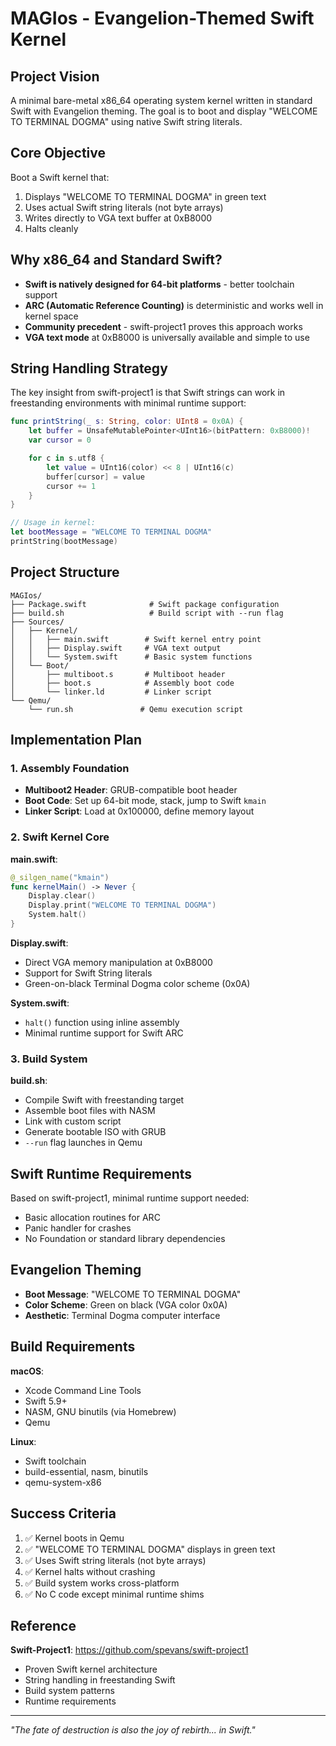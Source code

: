# MAGIos - Evangelion-Themed Swift Kernel

## Project Vision

A minimal bare-metal x86_64 operating system kernel written in standard Swift with Evangelion theming. The goal is to boot and display "WELCOME TO TERMINAL DOGMA" using native Swift string literals.

## Core Objective

Boot a Swift kernel that:

1. Displays "WELCOME TO TERMINAL DOGMA" in green text
2. Uses actual Swift string literals (not byte arrays)
3. Writes directly to VGA text buffer at 0xB8000
4. Halts cleanly

## Why x86_64 and Standard Swift?

- **Swift is natively designed for 64-bit platforms** - better toolchain support
- **ARC (Automatic Reference Counting)** is deterministic and works well in kernel space
- **Community precedent** - swift-project1 proves this approach works
- **VGA text mode** at 0xB8000 is universally available and simple to use

## String Handling Strategy

The key insight from swift-project1 is that Swift strings can work in freestanding environments with minimal runtime support:

```swift
func printString(_ s: String, color: UInt8 = 0x0A) {
    let buffer = UnsafeMutablePointer<UInt16>(bitPattern: 0xB8000)!
    var cursor = 0

    for c in s.utf8 {
        let value = UInt16(color) << 8 | UInt16(c)
        buffer[cursor] = value
        cursor += 1
    }
}

// Usage in kernel:
let bootMessage = "WELCOME TO TERMINAL DOGMA"
printString(bootMessage)
```

## Project Structure

```
MAGIos/
├── Package.swift              # Swift package configuration
├── build.sh                   # Build script with --run flag
├── Sources/
│   ├── Kernel/
│   │   ├── main.swift        # Swift kernel entry point
│   │   ├── Display.swift     # VGA text output
│   │   └── System.swift      # Basic system functions
│   └── Boot/
│       ├── multiboot.s       # Multiboot header
│       ├── boot.s            # Assembly boot code
│       └── linker.ld         # Linker script
└── Qemu/
    └── run.sh               # Qemu execution script
```

## Implementation Plan

### 1. Assembly Foundation

- **Multiboot2 Header**: GRUB-compatible boot header
- **Boot Code**: Set up 64-bit mode, stack, jump to Swift `kmain`
- **Linker Script**: Load at 0x100000, define memory layout

### 2. Swift Kernel Core

**main.swift**:

```swift
@_silgen_name("kmain")
func kernelMain() -> Never {
    Display.clear()
    Display.print("WELCOME TO TERMINAL DOGMA")
    System.halt()
}
```

**Display.swift**:

- Direct VGA memory manipulation at 0xB8000
- Support for Swift String literals
- Green-on-black Terminal Dogma color scheme (0x0A)

**System.swift**:

- `halt()` function using inline assembly
- Minimal runtime support for Swift ARC

### 3. Build System

**build.sh**:

- Compile Swift with freestanding target
- Assemble boot files with NASM
- Link with custom script
- Generate bootable ISO with GRUB
- `--run` flag launches in Qemu

## Swift Runtime Requirements

Based on swift-project1, minimal runtime support needed:

- Basic allocation routines for ARC
- Panic handler for crashes
- No Foundation or standard library dependencies

## Evangelion Theming

- **Boot Message**: "WELCOME TO TERMINAL DOGMA"
- **Color Scheme**: Green on black (VGA color 0x0A)
- **Aesthetic**: Terminal Dogma computer interface

## Build Requirements

**macOS**:

- Xcode Command Line Tools
- Swift 5.9+
- NASM, GNU binutils (via Homebrew)
- Qemu

**Linux**:

- Swift toolchain
- build-essential, nasm, binutils
- qemu-system-x86

## Success Criteria

1. ✅ Kernel boots in Qemu
2. ✅ "WELCOME TO TERMINAL DOGMA" displays in green text
3. ✅ Uses Swift string literals (not byte arrays)
4. ✅ Kernel halts without crashing
5. ✅ Build system works cross-platform
6. ✅ No C code except minimal runtime shims

## Reference

**Swift-Project1**: https://github.com/spevans/swift-project1

- Proven Swift kernel architecture
- String handling in freestanding Swift
- Build system patterns
- Runtime requirements

---

_"The fate of destruction is also the joy of rebirth... in Swift."_
